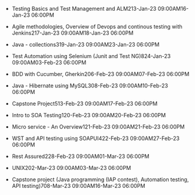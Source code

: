 - Testing Basics and Test Management and ALM213-Jan-23 09:00AM16-Jan-23 06:00PM

- Agile methodologies, Overview of Devops and continous testing with Jenkins217-Jan-23 09:00AM18-Jan-23 06:00PM

- Java - collections319-Jan-23 09:00AM23-Jan-23 06:00PM

- Test Automation using Selenium (Junit and Test NG)824-Jan-23 09:00AM03-Feb-23 06:00PM

- BDD with Cucumber, Gherkin206-Feb-23 09:00AM07-Feb-23 06:00PM

- Java - Hibernate using MySQL308-Feb-23 09:00AM10-Feb-23 06:00PM

- Capstone Project513-Feb-23 09:00AM17-Feb-23 06:00PM

- Intro to SOA Testing120-Feb-23 09:00AM20-Feb-23 06:00PM

- Micro service - An Overview121-Feb-23 09:00AM21-Feb-23 06:00PM

- WST and API testing using SOAPUI422-Feb-23 09:00AM27-Feb-23 06:00PM

- Rest Assured228-Feb-23 09:00AM01-Mar-23 06:00PM

- UNIX202-Mar-23 09:00AM03-Mar-23 06:00PM

- Capstone project (Java programming (IAP contest), Automation testing, API testing)708-Mar-23 09:00AM16-Mar-23 06:00PM

